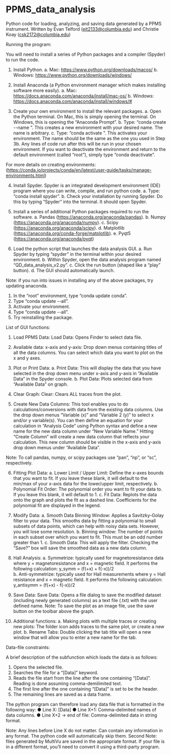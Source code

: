 # PPMS_data_analysis
Python code for loading, analyzing, and saving data generated by a PPMS instrument.
Written by Evan Telford (ejt2133@columbia.edu) and Christie Koay (csk2172@columbia.edu)


Running the program:

You will need to install a series of Python packages and a compiler (Spyder) to run the code.
1.	Install Python. 
a.	Mac: https://www.python.org/downloads/macos/
b.	Windows: https://www.python.org/downloads/windows/

2.	Install Anaconda (a Python environment manager which makes installing software more easily).
a.	Mac: https://docs.anaconda.com/anaconda/install/mac-os/
b.	Windows: https://docs.anaconda.com/anaconda/install/windows/#

3.	Create your own environment to install the relevant packages. 
a.	Open the Python terminal. On Mac, this is simply opening the terminal. On Windows, this is opening the “Anaconda Prompt”.
b.	Type: “conda create --name <insert desired environment name>”. This creates a new environment with your desired name. The name is arbitrary.
c.	Type: “conda activate <name of your environment>”. This activates your environment. The name should be the same as the one you used in Step 3b. Any lines of code run after this will be run in your chosen environment. If you want to deactivate the environment and return to the default environment (called “root”), simply type “conda deactivate”. 

For more details on creating environments:
(https://conda.io/projects/conda/en/latest/user-guide/tasks/manage-environments.html)

4.	Install Spyder. Spyder is an integrated development environment (IDE) program where you can write, compile, and run python code. 
a.	Type: “conda install spyder”.
b.	Check your installation by running Spyder. Do this by typing “Spyder” into the terminal. It should open Spyder.
  
5.	Install a series of additional Python packages required to run the software.
a.	Pandas (https://anaconda.org/anaconda/pandas).
b.	Numpy (https://anaconda.org/anaconda/numpy).
c.	Scipy (https://anaconda.org/anaconda/scipy).
d.	Matplotlib (https://anaconda.org/conda-forge/matplotlib).
e.	Pyqt5 (https://anaconda.org/anaconda/pyqt)
  
6.	Load the python script that launches the data analysis GUI.
a.	Run Spyder by typing “spyder” in the terminal within your desired environment.
b.	Within Spyder, open the data analysis program named “QD_data_analysis_v2.py”.
c.	Click the run button (shaped like a “play” button).
d.	The GUI should automatically launch.

Note: if you run into issues in installing any of the above packages, try updating anaconda. 
1.	In the “root” environment, type “conda update conda”.
2.	Type “conda update --all”.
3.	Activate your environment.
4.	Type “conda update --all”.
5.	Try reinstalling the package.

List of GUI functions:
	
1.	Load PPMS Data: 
Load Data: Opens Finder to select data file.

2.	Available data:
x-axis and y-axis: Drop down menus containing titles of all the data columns. You can select which data you want to plot on the x and y axes.

3.	Plot or Print Data:
a.	Print Data: This will display the data that you have selected in the drop down menu under x-axis and y-axis in “Available Data” in the Spyder console.
b.	Plot Data: Plots selected data from “Available Data” on graph.

4.	Clear Graph: 
Clear: Clears ALL traces from the plot.

5.	Create New Data Columns: This tool enables you to do calculations/conversions with data from the existing data columns. Use the drop down menus “Variable (x)” and “Variable 2 (y)” to select x and/or y variable(s). You can then define an equation for your calculation in “Analysis Code” using Python syntax and define a new name for the new data column under “New Variable Name.” Hitting “Create Column” will create a new data column that reflects your calculation. This new column should be visible in the x-axis and y-axis drop down menus under “Available Data”.

Note: To call pandas, numpy, or scipy packages use “pan”, “np”, or “sc”, respectively.

6.	Fitting Plot Data:
a.	Lower Limit / Upper Limit: Define the x-axes bounds that you want to fit. If you leave these blank, it will default to the min/max of your x-axis data for the lower/upper limit, respectively.
b.	Polynomial Fit Order: The polynomial order you want to fit your data to. If you leave this blank, it will default to 1.
c.	Fit Data: Replots the data onto the graph and plots the fit as a dashed line. Coefficients for the polynomial fit are displayed in the legend.

7.	Modify Data:
a.	Smooth Data Binning Window: Applies a Savitzky-Golay filter to your data. This smooths data by fitting a polynomial to small subsets of data points, which can help with noisy data sets. However, you will lose some resolution. 
b.  Binning window: The number of points in each subset over which you want to fit. This must be an odd number greater than 1.
c.	Smooth Data: This will apply the filter. Checking the “Save?” box will save the smoothed data as a new data column.
	
8.	Hall Analysis: 
a.	Symmetrize: typically used for magnetoresistance data where y = magnetoresistance and x = magnetic field. It performs the following calculation:
 y_symm  =  (f(+x) + f(-x))/2 		
b.	Anti-symmetrize: typically used for Hall measurements where y = Hall resistance and x = magnetic field. It performs the following calculation:
 y_antisymm  =  (f(+x) - f(-x))/2

9.	Save Data: 
Save Data: Opens a file dialog to save the modified dataset (including newly generated columns) as a text file (.txt) with the user defined name.
Note: To save the plot as an image file, use the save button on the toolbar above the graph.

10.	Additional functions:
a.	Making plots with multiple traces or creating new plots: The folder icon adds traces to the same plot, or create a new plot.
b.	Rename Tabs: Double clicking the tab title will open a new window that will allow you to enter a new name for the tab.
  
Data-file constraints:
	
A brief description of the subfunction which loads the data is as follows:
1.	Opens the selected file.
2.	Searches the file for a “[Data]” keyword.
3.	Reads the file start from the line after the one containing “[Data]”. Reading is done assuming comma-demilimited text.
4.	The first line after the one containing “[Data]” is set to be the header.
5.	The remaining lines are saved as a data frame.

The python program can therefore load any data file that is formatted in the following way:
●	Line X: [Data]
●	Line X+1: Comma-delimited names of data columns.
●	Line X+2 → end of file: Comma-delimited data in string format.

Note: Any lines before Line X do not matter. Can contain any information in any format. The python code will automatically skip them.
Second Note: files generated by MultiVu are saved in the appropriate format. If your file is in a different format, you’ll need to convert it using a third-party program.
